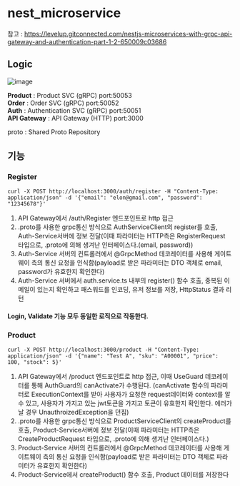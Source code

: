 # nest_microservice
참고 : https://levelup.gitconnected.com/nestjs-microservices-with-grpc-api-gateway-and-authentication-part-1-2-650009c03686

## Logic
![image](https://user-images.githubusercontent.com/41901043/170220843-dc69d3a4-229b-44dc-b931-cbe1bb7d8f75.png)  

**Product** : Product SVC (gRPC) port:50053  
**Order** : Order SVC (gRPC) port:50052  
**Auth** :  Authentication SVC (gRPC) port:50051  
**API Gateway** : API Gateway (HTTP) port:3000  

proto : Shared Proto Repository  


## 기능
### Register  
```
curl -X POST http://localhost:3000/auth/register -H "Content-Type: application/json" -d '{"email": "elon@gmail.com", "password": "12345678"}'
```
1. API Gateway에서 /auth/Register 엔드포인트로 http 접근
2. .proto를 사용한 grpc통신 방식으로 AuthServiceClient의 register를 호출, Auth-Service서버에 정보 전달(이때 파라미터는 HTTP측은 RegisterRequest 타입으로, .proto에 의해 생겨난 인터페이스다.(email, password))
3. Auth-Service 서버의 컨트롤러에서 @GrpcMethod 데코레이터를 사용해 게이트웨이 측의 통신 요청을 인식함(payload로 받은 파라미터는 DTO 객체로 email, password가 유효한지 확인한다)
4. Auth-Service 서버에서 auth.service.ts 내부의 register() 함수 호출, 중복된 이메일이 있는지 확인하고 패스워드를 인코딩, 유저 정보를 저장, HttpStatus 결과 리턴  
#### Login, Validate 기능 모두 동일한 로직으로 작동한다.  




### Product
```
curl -X POST http://localhost:3000/product -H "Content-Type: application/json" -d '{"name": "Test A", "sku": "A00001", "price": 100, "stock": 5}'
```
1. API Gateway에서 /product 엔드포인트로 http 접근, 이때 UseGuard 데코레이터를 통해 AuthGuard의 canActivate가 수행된다. (canActivate 함수의 파라미터로 ExecutionContext를 받아 사용자가 요청한 request데이터와 context를 알 수 있고, 사용자가 가지고 있는 jwt토큰을 가지고 토큰이 유효한지 확인한다. 에러가 날 경우 UnauthroizedException을 던짐)
2. .proto를 사용한 grpc통신 방식으로 ProductServiceClient의 createProduct를 호출, Product-Service서버에 정보 전달(이때 파라미터는 HTTP측은 CreateProductRequest 타입으로, .proto에 의해 생겨난 인터페이스다.)
3. Product-Service 서버의 컨트롤러에서 @GrpcMethod 데코레이터를 사용해 게이트웨이 측의 통신 요청을 인식함(payload로 받은 파라미터는 DTO 객체로 파라미터가 유효한지 확인한다)
4. Product-Service에서 createProduct() 함수 호출, Product 데이터를 저장한다
